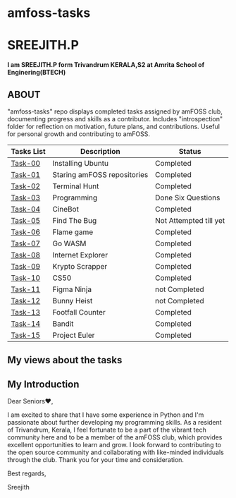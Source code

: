 # amfoss-tasks
# SREEJITH.P
**I am SREEJITH.P form Trivandrum KERALA,S2 at Amrita  School of Enginering(BTECH)**
## ABOUT

"amfoss-tasks" repo displays completed tasks assigned by amFOSS club, documenting progress and skills as a contributor. Includes "introspection" folder for reflection on motivation, future plans, and contributions. Useful for personal growth and contributing to amFOSS.


**Tasks List**|**Description**|**Status**
--------------|---------------|---------------
[Task-00](https://github.com/sreejith2004/amfoss-tasks01/task-00)|Installing Ubuntu|Completed
[Task-01](https://github.com/sreejith2004/amfoss-tasks01/task-01)|Staring amFOSS repositories|Completed
[Task-02](https://github.com/sreejith2004/amfoss-tasks01/master/task-02)|Terminal Hunt |Completed
[Task-03](https://github.com/sreejith2004/amfoss-tasks01/tree/master/task-03)|Programming|Done Six Questions
[Task-04](https://github.com/sreejith2004/amfoss-tasks01/task-04)|CineBot|Completed
[Task-05](https://github.com/sreejith2004/amfoss-tasks01/task-05)|Find The Bug|Not Attempted till yet
[Task-06](https://github.com/sreejith2004/amfoss-tasks01/task-06)|Flame game|Completed
[Task-07](https://github.com/sreejith2004/amfoss-tasks01/task-07)|Go WASM|Completed
[Task-08](https://github.com/sreejith2004/amfoss-tasks01/task-08)|Internet Explorer|Completed
[Task-09](https://github.com/sreejith2004/amfoss-tasks01/task-09)|Krypto Scrapper|Completed
[Task-10](https://github.com/sreejith2004/amfoss-tasks01/task-10)|CS50|Completed
[Task-11](https://github.com/sreejith2004/amfoss-tasks01/task-11)|Figma Ninja|not Completed
[Task-12](https://github.com/sreejith2004/amfoss-tasks01/task-12)| Bunny Heist|not Completed
[Task-13](https://github.com/sreejith2004/amfoss-tasks01/task-13)|Footfall Counter|Completed
[Task-14](https://github.com/sreejith2004/amfoss-tasks01/task-14)|Bandit|Completed
[Task-15](https://github.com/sreejith2004/amfoss-tasks01/task-15)|Project Euler|Completed
## My views about the tasks
## My Introduction

Dear Seniors:heart:,

  I am excited to share that I have some experience in Python and I'm passionate about further developing my programming skills. As a resident of Trivandrum, Kerala, I feel fortunate to be a part of the vibrant tech community here and to be a member of the amFOSS club, which provides excellent opportunities to learn and grow. I look forward to contributing to the open source community and collaborating with like-minded individuals through the club. Thank you for your time and consideration.

Best regards,

Sreejith



